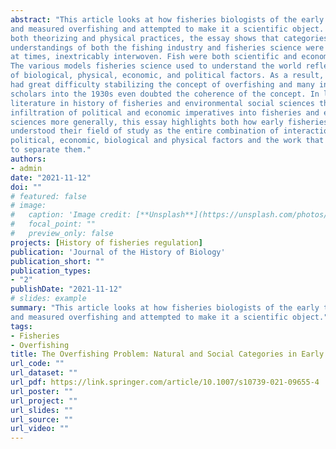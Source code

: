 ```yaml
---
abstract: "This article looks at how fisheries biologists of the early twentieth century conceptualized
and measured overfishing and attempted to make it a scientific object. Considering
both theorizing and physical practices, the essay shows that categories and
understandings of both the fishing industry and fisheries science were deeply and,
at times, inextricably interwoven. Fish were both scientific and economic objects.
The various models fisheries science used to understand the world reflected amalgamations
of biological, physical, economic, and political factors. As a result, scientists
had great difficulty stabilizing the concept of overfishing and many influential
scholars into the 1930s even doubted the coherence of the concept. In light of recent
literature in history of fisheries and environmental social sciences that critiques the
infiltration of political and economic imperatives into fisheries and environmental
sciences more generally, this essay highlights both how early fisheries scientists
understood their field of study as the entire combination of interactions between
political, economic, biological and physical factors and the work that was necessary
to separate them."
authors:
- admin
date: "2021-11-12"
doi: ""
# featured: false
# image:
#   caption: 'Image credit: [**Unsplash**](https://unsplash.com/photos/jdD8gXaTZsc)'
#   focal_point: ""
#   preview_only: false
projects: [History of fisheries regulation]
publication: 'Journal of the History of Biology'
publication_short: ""
publication_types:
- "2"
publishDate: "2021-11-12"
# slides: example
summary: "This article looks at how fisheries biologists of the early twentieth century conceptualized
and measured overfishing and attempted to make it a scientific object."
tags:
- Fisheries
- Overfishing
title: The Overfishing Problem: Natural and Social Categories in Early Twentieth-Century Fisheries Science
url_code: ""
url_dataset: ""
url_pdf: https://link.springer.com/article/10.1007/s10739-021-09655-4
url_poster: ""
url_project: ""
url_slides: ""
url_source: ""
url_video: ""
---
```



